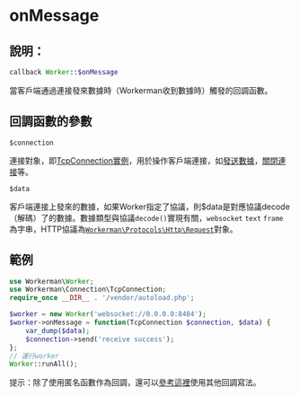 # onMessage
## 說明：
```php
callback Worker::$onMessage
```

當客戶端通過連接發來數據時（Workerman收到數據時）觸發的回調函數。

## 回調函數的參數

```$connection```

連接對象，即[TcpConnection實例](../tcp-connection.md)，用於操作客戶端連接，如[發送數據](../tcp-connection/send.md)，[關閉連接](../tcp-connection/close.md)等。

```$data```

客戶端連接上發來的數據，如果Worker指定了協議，則$data是對應協議decode（解碼）了的數據。數據類型與協議`decode()`實現有關，`websocket` `text` `frame` 為字串，HTTP協議為[`Workerman\Protocols\Http\Request`](../http/request.md)對象。

## 範例
```php
use Workerman\Worker;
use Workerman\Connection\TcpConnection;
require_once __DIR__ . '/vendor/autoload.php';

$worker = new Worker('websocket://0.0.0.0:8484');
$worker->onMessage = function(TcpConnection $connection, $data) {
    var_dump($data);
    $connection->send('receive success');
};
// 運行worker
Worker::runAll();
```

提示：除了使用匿名函數作為回調，還可以[參考這裡](../faq/callback_methods.md)使用其他回調寫法。
